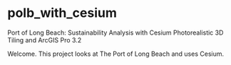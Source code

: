 # polb_with_cesium
Port of Long Beach: Sustainability Analysis with Cesium Photorealistic 3D Tiling and ArcGIS Pro 3.2

Welcome. This project looks at The Port of Long Beach and uses Cesium. 
